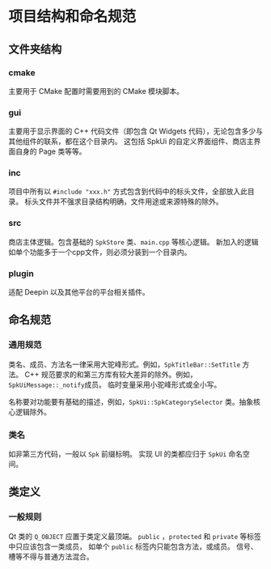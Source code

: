# 项目结构和命名规范

## 文件夹结构

### cmake

主要用于 CMake 配置时需要用到的 CMake 模块脚本。

### gui

主要用于显示界面的 C++ 代码文件（即包含 Qt Widgets 代码），无论包含多少与其他组件的联系，都在这个目录内。
这包括 SpkUi 的自定义界面组件、商店主界面自身的 Page 类等等。

### inc

项目中所有以 `#include "xxx.h"` 方式包含到代码中的标头文件，全部放入此目录。
标头文件并不强求目录结构明确，文件用途或来源特殊的除外。

### src

商店主体逻辑。包含基础的 `SpkStore` 类、`main.cpp` 等核心逻辑。
新加入的逻辑如单个功能多于一个cpp文件，则必须分装到一个目录内。

### plugin

适配 Deepin 以及其他平台的平台相关插件。

## 命名规范

### 通用规范

类名、成员、方法名一律采用大驼峰形式。例如，`SpkTitleBar::SetTitle` 方法。
C++ 规范要求的和第三方库有较大差异的除外。例如，`SpkUiMessage::_notify`成员。
临时变量采用小驼峰形式或全小写。

名称要对功能要有基础的描述，例如，`SpkUi::SpkCategorySelector` 类。抽象核心逻辑除外。

### 类名

如非第三方代码，一般以 `Spk` 前缀标明。
实现 UI 的类都应归于 `SpkUi` 命名空间。

## 类定义

### 一般规则

Qt 类的 `Q_OBJECT` 应置于类定义最顶端。
`public` ，`protected` 和 `private` 等标签中只应该包含一类成员，
如单个 `public` 标签内只能包含方法，或成员。
信号、槽等不得与普通方法混合。

<!--TODO-->